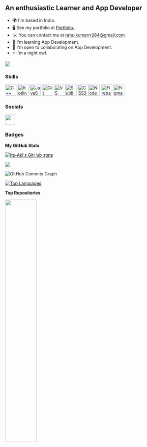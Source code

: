 An enthusiastic Learner and App Developer
-----------------------------------------

* 🌍  I'm based in India.
* 🖥️  See my portfolio at [Portfolio.](http://example)
* ✉️  You can contact me at [rahulkumarrr284@gmail.com](mailto:rahulkumarrr284@gmail.com)
* 🧠  I'm learning App Development.
* 🤝  I'm open to collaborating on App Development.
* ⚡  i'm a night owl.

<a href="https://www.github.com/Its-Aki" target="_blank" rel="noreferrer"><img
src="https://img.shields.io/github/followers/Its-Aki?logo=github&style=for-the-badge&color=0891b2&labelColor=713f12" /></a>
### Skills

<p align="left">
<a href="https://docs.microsoft.com/en-us/cpp/?view=msvc-170" target="_blank" rel="noreferrer"><img src="https://raw.githubusercontent.com/danielcranney/readme-generator/main/public/icons/skills/cplusplus-colored.svg" width="36" height="36" alt="C++" /></a>			<a href="https://kotlinlang.org/" target="_blank" rel="noreferrer"><img src="https://raw.githubusercontent.com/danielcranney/readme-generator/main/public/icons/skills/kotlin-colored.svg" width="36" height="36" alt="Kotlin" /></a>			<a href="https://developer.mozilla.org/en-US/docs/Web/JavaScript" target="_blank" rel="noreferrer"><img src="https://raw.githubusercontent.com/danielcranney/readme-generator/main/public/icons/skills/javascript-colored.svg" width="36" height="36" alt="JavaScript" /></a>			<a href="https://git-scm.com/" target="_blank" rel="noreferrer"><img src="https://raw.githubusercontent.com/danielcranney/readme-generator/main/public/icons/skills/git-colored.svg" width="36" height="36" alt="Git" /></a>			<a href="https://code.visualstudio.com/" target="_blank" rel="noreferrer"><img src="https://raw.githubusercontent.com/danielcranney/readme-generator/main/public/icons/skills/visualstudiocode.svg" width="36" height="36" alt="VS Code" /></a><a href="https://www.sublimetext.com/index2" target="_blank" rel="noreferrer"><img src="https://raw.githubusercontent.com/danielcranney/readme-generator/main/public/icons/skills/sublimetext.svg" width="36" height="36" alt="Sublime Text" /></a>			<a href="https://www.w3.org/TR/CSS/#css" target="_blank" rel="noreferrer"><img src="https://raw.githubusercontent.com/danielcranney/readme-generator/main/public/icons/skills/css3-colored.svg" width="36" height="36" alt="CSS3" /></a><a href="https://nodejs.org/en/" target="_blank" rel="noreferrer"><img src="https://raw.githubusercontent.com/danielcranney/readme-generator/main/public/icons/skills/nodejs-colored.svg" width="36" height="36" alt="NodeJS" /></a>			<a href="https://firebase.google.com/" target="_blank" rel="noreferrer"><img src="https://raw.githubusercontent.com/danielcranney/readme-generator/main/public/icons/skills/firebase-colored.svg" width="36" height="36" alt="Firebase" /></a>			<a href="https://www.figma.com/" target="_blank" rel="noreferrer"><img src="https://raw.githubusercontent.com/danielcranney/readme-generator/main/public/icons/skills/figma-colored.svg" width="36" height="36" alt="Figma" /></a>
</p>

### Socials

<p align="left"> <a href="https://www.github.com/Its-Aki" target="_blank" rel="noreferrer"> <picture> <source media="(prefers-color-scheme: dark)" srcset="https://raw.githubusercontent.com/danielcranney/readme-generator/main/public/icons/socials/github-dark.svg" /> <source media="(prefers-color-scheme: light)" srcset="https://raw.githubusercontent.com/danielcranney/readme-generator/main/public/icons/socials/github.svg" /> <img src="https://raw.githubusercontent.com/danielcranney/readme-generator/main/public/icons/socials/github.svg" width="32" height="32" /> </picture> </a></p>

### Badges

<b>My GitHub Stats</b>

<a href="http://www.github.com/Its-Aki"><img src="https://github-readme-stats.vercel.app/api?username=Its-Aki&show_icons=true&hide=&count_private=true&title_color=0891b2&text_color=000000&icon_color=0891b2&hide_border=true&show_icons=true" alt="Its-Aki's GitHub stats" /></a>

<a href="http://www.github.com/Its-Aki"><img src="https://github-readme-streak-stats.herokuapp.com/?user=Its-Aki&stroke=000000&background=E24462&ring=0891b2&fire=0891b2&currStreakNum=000000&currStreakLabel=0891b2&sideNums=000000&sideLabels=000000&dates=000000&hide_border=true" /></a>

![GitHub Commits Graph](https://github-readme-activity-graph.vercel.app/graph?username=Its-Aki&bg_color=E24462&color=000000&line=0891b2&point=000000&area_color=713f12&area=true&hide_border=true&custom_title=GitHub%20Commits%20Graph)

<a href="https://github.com/Its-Aki" align="left"><img src="https://github-readme-stats.vercel.app/api/top-langs/?username=Its-Aki&langs_count=10&title_color=0891b2&text_color=000000&icon_color=0891b2&hide_border=true&locale=en&custom_title=Top%20%Languages" alt="Top Languages" /></a>

<b>Top Repositories</b>

<div width="100%" align="center"><a href="https://github.com/Its-Aki/Tip-Claculator-App" align="left"><img align="left" width="45%" src="https://github-readme-stats.vercel.app/api/pin/?username=Its-Aki&repo=Tip-Claculator-App&title_color=0891b2&text_color=000000&icon_color=0891b2&hide_border=true&locale=en" /></a></div><br /><br /><br /><br /><br /><br /><br />

